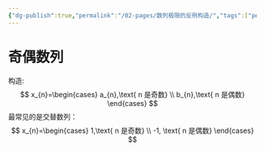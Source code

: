 ```yaml
---
{"dg-publish":true,"permalink":"/02-pages/数列极限的反例构造/","tags":["personal/blog","高等数学/极限"]}
---
```


# 奇偶数列
构造:
$$
x_{n}=\begin{cases}
a_{n},\text{ n 是奇数} \\
b_{n},\text{ n 是偶数}
\end{cases}
$$
最常见的是交替数列：
$$
x_{n}=\begin{cases}
1,\text{ n 是奇数} \\
-1, \text{ n 是偶数}
\end{cases}
$$
